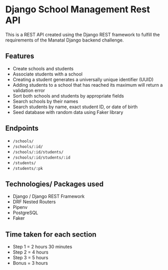 # Django School Management Rest API 
This is a REST API created using the Django REST framework to fulfill the requirements of the Manatal Django backend challenge. 

## Features
- Create schools and students
- Associate students with a school
- Creating a student generates a universally unique identifier (UUID) 
- Adding students to a school that has reached its maximum will return a validation error
- Sort both schools and students by appropriate fields
- Search schools by their names
- Search students by name, exact student ID, or date of birth
- Seed database with random data using Faker library

## Endpoints
- `/schools/`
- `/schools/:id/`
- `/schools/:id/students/`
- `/schools/:id/students/:id`
- `/students/`
- `/students/:pk`

## Technologies/ Packages used
- Django / Django REST Framework
- DRF Nested Routers
- Pipenv
- PostgreSQL
- Faker

## Time taken for each section
- Step 1 = 2 hours 30 minutes
- Step 2 = 4 hours
- Step 3 = 5 hours
- Bonus = 3 hours
